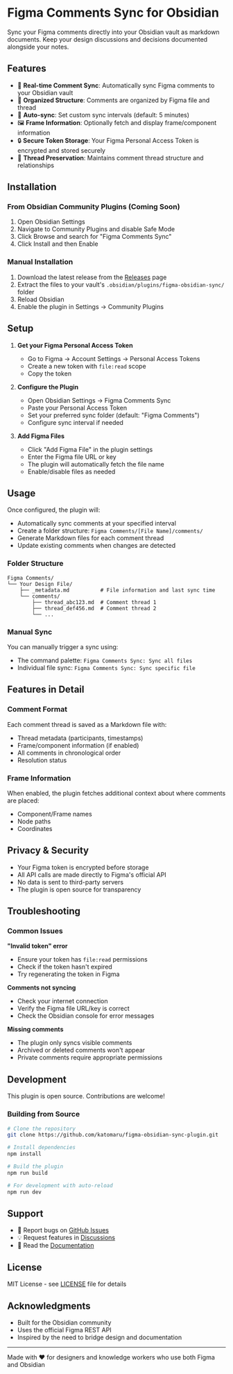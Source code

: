 # Figma Comments Sync for Obsidian

Sync your Figma comments directly into your Obsidian vault as markdown documents. Keep your design discussions and decisions documented alongside your notes.

## Features

- 📝 **Real-time Comment Sync**: Automatically sync Figma comments to your Obsidian vault
- 📁 **Organized Structure**: Comments are organized by Figma file and thread
- 🔄 **Auto-sync**: Set custom sync intervals (default: 5 minutes)
- 🖼️ **Frame Information**: Optionally fetch and display frame/component information
- 🔒 **Secure Token Storage**: Your Figma Personal Access Token is encrypted and stored securely
- 🧵 **Thread Preservation**: Maintains comment thread structure and relationships

## Installation

### From Obsidian Community Plugins (Coming Soon)
1. Open Obsidian Settings
2. Navigate to Community Plugins and disable Safe Mode
3. Click Browse and search for "Figma Comments Sync"
4. Click Install and then Enable

### Manual Installation
1. Download the latest release from the [Releases](https://github.com/katomaru/figma-obsidian-sync-plugin/releases) page
2. Extract the files to your vault's `.obsidian/plugins/figma-obsidian-sync/` folder
3. Reload Obsidian
4. Enable the plugin in Settings → Community Plugins

## Setup

1. **Get your Figma Personal Access Token**
   - Go to Figma → Account Settings → Personal Access Tokens
   - Create a new token with `file:read` scope
   - Copy the token

2. **Configure the Plugin**
   - Open Obsidian Settings → Figma Comments Sync
   - Paste your Personal Access Token
   - Set your preferred sync folder (default: "Figma Comments")
   - Configure sync interval if needed

3. **Add Figma Files**
   - Click "Add Figma File" in the plugin settings
   - Enter the Figma file URL or key
   - The plugin will automatically fetch the file name
   - Enable/disable files as needed

## Usage

Once configured, the plugin will:
- Automatically sync comments at your specified interval
- Create a folder structure: `Figma Comments/[File Name]/comments/`
- Generate Markdown files for each comment thread
- Update existing comments when changes are detected

### Folder Structure
```
Figma Comments/
└── Your Design File/
    ├── _metadata.md          # File information and last sync time
    └── comments/
        ├── thread_abc123.md  # Comment thread 1
        ├── thread_def456.md  # Comment thread 2
        └── ...
```

### Manual Sync
You can manually trigger a sync using:
- The command palette: `Figma Comments Sync: Sync all files`
- Individual file sync: `Figma Comments Sync: Sync specific file`

## Features in Detail

### Comment Format
Each comment thread is saved as a Markdown file with:
- Thread metadata (participants, timestamps)
- Frame/component information (if enabled)
- All comments in chronological order
- Resolution status

### Frame Information
When enabled, the plugin fetches additional context about where comments are placed:
- Component/Frame names
- Node paths
- Coordinates

## Privacy & Security

- Your Figma token is encrypted before storage
- All API calls are made directly to Figma's official API
- No data is sent to third-party servers
- The plugin is open source for transparency

## Troubleshooting

### Common Issues

**"Invalid token" error**
- Ensure your token has `file:read` permissions
- Check if the token hasn't expired
- Try regenerating the token in Figma

**Comments not syncing**
- Check your internet connection
- Verify the Figma file URL/key is correct
- Check the Obsidian console for error messages

**Missing comments**
- The plugin only syncs visible comments
- Archived or deleted comments won't appear
- Private comments require appropriate permissions

## Development

This plugin is open source. Contributions are welcome!

### Building from Source
```bash
# Clone the repository
git clone https://github.com/katomaru/figma-obsidian-sync-plugin.git

# Install dependencies
npm install

# Build the plugin
npm run build

# For development with auto-reload
npm run dev
```

## Support

- 🐛 Report bugs on [GitHub Issues](https://github.com/katomaru/figma-obsidian-sync-plugin/issues)
- 💡 Request features in [Discussions](https://github.com/katomaru/figma-obsidian-sync-plugin/discussions)
- 📖 Read the [Documentation](https://github.com/katomaru/figma-obsidian-sync-plugin/wiki)

## License

MIT License - see [LICENSE](LICENSE) file for details

## Acknowledgments

- Built for the Obsidian community
- Uses the official Figma REST API
- Inspired by the need to bridge design and documentation

---

Made with ❤️ for designers and knowledge workers who use both Figma and Obsidian
